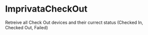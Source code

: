 # ImprivataCheckOut
Retreive all Check Out devices and their currect status (Checked In, Checked Out, Failed)
